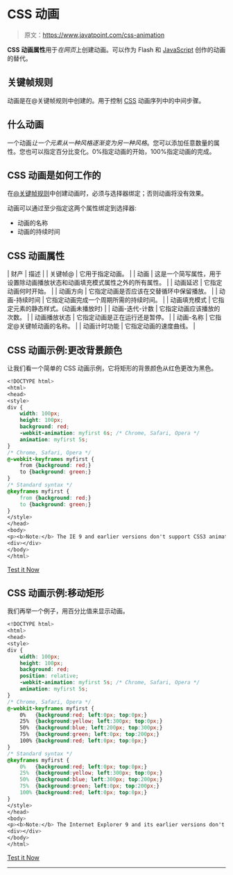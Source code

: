 # CSS 动画

> 原文：<https://www.javatpoint.com/css-animation>

**CSS 动画属性**用于*在网页*上创建动画。可以作为 Flash 和 [JavaScript](https://javatpoint.com/javascript-tutorial) 创作的动画的替代。

## 关键帧规则

动画是在@关键帧规则中创建的。用于控制 [CSS](https://javatpoint.com/css-tutorial) 动画序列中的中间步骤。

## 什么动画

一个动画*让一个元素从一种风格逐渐变为另一种风格*。您可以添加任意数量的属性。您也可以指定百分比变化。0%指定动画的开始，100%指定动画的完成。

## CSS 动画是如何工作的

在[@关键帧规则](https://www.javatpoint.com/css-keyframes-rule)中创建动画时，必须与选择器绑定；否则动画将没有效果。

动画可以通过至少指定这两个属性绑定到选择器:

*   动画的名称
*   动画的持续时间

## CSS 动画属性

| 财产 | 描述 |
| 关键帧@ | 它用于指定动画。 |
| 动画 | 这是一个简写属性，用于设置除动画播放状态和动画填充模式属性之外的所有属性。 |
| 动画延迟 | 它指定动画何时开始。 |
| 动画方向 | 它指定动画是否应该在交替循环中保留播放。 |
| 动画-持续时间 | 它指定动画完成一个周期所需的持续时间。 |
| 动画填充模式 | 它指定元素的静态样式。(动画未播放时) |
| 动画-迭代-计数 | 它指定动画应该播放的次数。 |
| 动画播放状态 | 它指定动画是正在运行还是暂停。 |
| 动画-名称 | 它指定@关键帧动画的名称。 |
| 动画计时功能 | 它指定动画的速度曲线。 |

## CSS 动画示例:更改背景颜色

让我们看一个简单的 CSS 动画示例，它将矩形的背景颜色从红色更改为黑色。

```css
<!DOCTYPE html>
<html>
<head>
<style> 
div {
    width: 100px;
    height: 100px;
    background: red;
    -webkit-animation: myfirst 6s; /* Chrome, Safari, Opera */
    animation: myfirst 5s;
}
/* Chrome, Safari, Opera */
@-webkit-keyframes myfirst {
    from {background: red;}
    to {background: green;}
}
/* Standard syntax */
@keyframes myfirst {
    from {background: red;}
    to {background: green;}
}
</style>
</head>
<body>
<p><b>Note:</b> The IE 9 and earlier versions don't support CSS3 animation property. </p>
<div></div>
</body>
</html>

```

[Test it Now](https://www.javatpoint.com/oprweb/test.jsp?filename=cssanimation1)

## CSS 动画示例:移动矩形

我们再举一个例子，用百分比值来显示动画。

```css
<!DOCTYPE html>
<html>
<head>
<style> 
div {
    width: 100px;
    height: 100px;
    background: red;
    position: relative;
    -webkit-animation: myfirst 5s; /* Chrome, Safari, Opera */
    animation: myfirst 5s;
}
/* Chrome, Safari, Opera */
@-webkit-keyframes myfirst {
    0%   {background:red; left:0px; top:0px;}
    25%  {background:yellow; left:300px; top:0px;}
    50%  {background:blue; left:200px; top:300px;}
    75%  {background:green; left:0px; top:200px;}
    100% {background:red; left:0px; top:0px;}
}
/* Standard syntax */
@keyframes myfirst {
    0%   {background:red; left:0px; top:0px;}
    25%  {background:yellow; left:300px; top:0px;}
    50%  {background:blue; left:300px; top:200px;}
    75%  {background:green; left:0px; top:200px;}
    100% {background:red; left:0px; top:0px;}
}
</style>
</head>
<body>
<p><b>Note:</b> The Internet Explorer 9 and its earlier versions don't support this example.</p>
<div></div>
</body>
</html>

```

[Test it Now](https://www.javatpoint.com/oprweb/test.jsp?filename=cssanimation2)

* * *